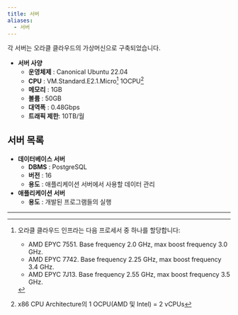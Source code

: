 ```yaml
---
title: 서버
aliases:
  - 서버
---
```

각 서버는 오라클 클라우드의 가상머신으로 구축되었습니다.
- **서버 사양**
	- **운영체제** : Canonical Ubuntu 22.04
	- **CPU** : VM.Standard.E2.1.Micro[^1] 1OCPU[^2]
	- **메모리** : 1GB
	- **볼륨** : 50GB
	- **대역폭** : 0.48Gbps
	- **트래픽 제한**: 10TB/월
	
## 서버 목록
- **데이터베이스 서버**  
	- **DBMS** : PostgreSQL
	- **버전** : 16
	- **용도** : 애플리케이션 서버에서 사용할 데이터 관리
- **애플리케이션 서버**  
	- **용도** : 개발된 프로그램들의 실행

---
[^1]: 오라클 클라우드 인프라는 다음 프로세서 중 하나를 할당합니다:
	- AMD EPYC 7551. Base frequency 2.0 GHz, max boost frequency 3.0 GHz.
	- AMD EPYC 7742. Base frequency 2.25 GHz, max boost frequency 3.4 GHz.
	- AMD EPYC 7J13. Base frequency 2.55 GHz, max boost frequency 3.5 GHz.

[^2]: x86 CPU Architecture의 1 OCPU(AMD 및 Intel) = 2 vCPUs